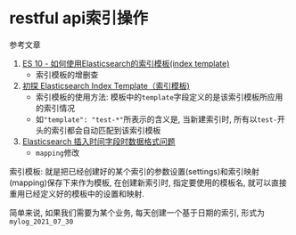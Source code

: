 # restful api索引操作

参考文章

1. [ES 10 - 如何使用Elasticsearch的索引模板(index template)](https://www.cnblogs.com/kakatadage/p/9958932.html)
    - 索引模板的增删查
2. [初探 Elasticsearch Index Template（索引模板)](https://www.jianshu.com/p/1f67e4436c37)
    - 索引模板的使用方法: 模板中的`template`字段定义的是该索引模板所应用的索引情况
    - 如`"template": "test-*"`所表示的含义是, 当新建索引时, 所有以`test-`开头的索引都会自动匹配到该索引模板
3. [Elasticsearch 插入时间字段时数据格式问题](https://segmentfault.com/a/1190000016296983)
    - `mapping`修改

索引模板: 就是把已经创建好的某个索引的参数设置(settings)和索引映射(mapping)保存下来作为模板, 在创建新索引时, 指定要使用的模板名, 就可以直接重用已经定义好的模板中的设置和映射.

简单来说, 如果我们需要为某个业务, 每天创建一个基于日期的索引, 形式为`mylog_2021_07_30`
